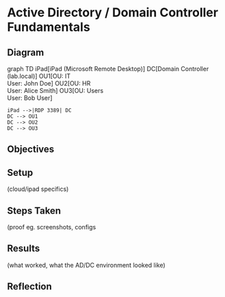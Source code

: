# Active Directory / Domain Controller Fundamentals

## Diagram 

graph TD
    iPad[iPad (Microsoft Remote Desktop)]
    DC[Domain Controller (lab.local)]
    OU1[OU: IT <br> User: John Doe]
    OU2[OU: HR <br> User: Alice Smith]
    OU3[OU: Users <br> User: Bob User]

    iPad -->|RDP 3389| DC
    DC --> OU1
    DC --> OU2
    DC --> OU3

## Objectives

## Setup
(cloud/ipad specifics)
## Steps Taken
(proof eg. screenshots, configs
## Results
(what worked, what the AD/DC environment looked like)
## Reflection
